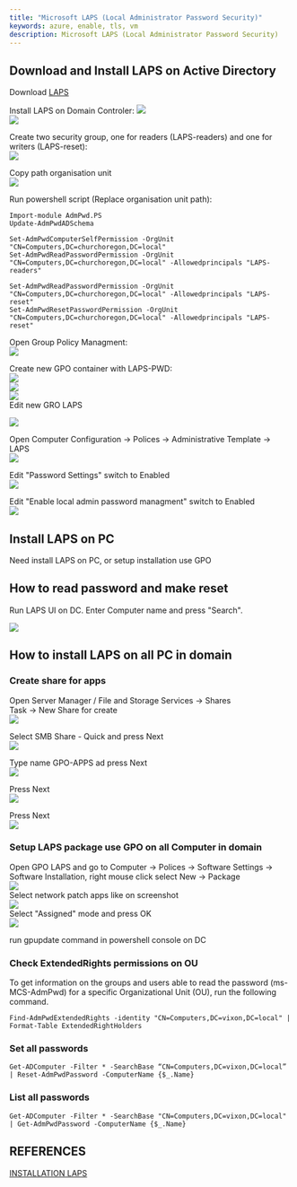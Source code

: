 ```yaml
---
title: "Microsoft LAPS (Local Administrator Password Security)"
keywords: azure, enable, tls, vm
description: Microsoft LAPS (Local Administrator Password Security)
---
```

## Download and Install LAPS on Active Directory

Download [LAPS](https://www.microsoft.com/en-us/download/details.aspx?id=46899)

Install LAPS on Domain Controler:
![](images/LAPS_01.png)  
![](images/LAPS_02.png)

Create two security group, one for readers (LAPS-readers) and one for writers (LAPS-reset):  
![](images/LAPS_03.png)

Copy path organisation unit  
![](images/LAPS_04.png)

Run powershell script (Replace organisation unit path):
```
Import-module AdmPwd.PS
Update-AdmPwdADSchema

Set-AdmPwdComputerSelfPermission -OrgUnit "CN=Computers,DC=churchoregon,DC=local"
Set-AdmPwdReadPasswordPermission -OrgUnit "CN=Computers,DC=churchoregon,DC=local" -Allowedprincipals "LAPS-readers"

Set-AdmPwdReadPasswordPermission -OrgUnit "CN=Computers,DC=churchoregon,DC=local" -Allowedprincipals "LAPS-reset"
Set-AdmPwdResetPasswordPermission -OrgUnit "CN=Computers,DC=churchoregon,DC=local" -Allowedprincipals "LAPS-reset" 
```  
Open Group Policy Managment:  
![](images/LAPS_05.png)

Create new GPO container with LAPS-PWD:    
![](images/LAPS_06.png)   
![](images/LAPS_07.png)  
![](images/LAPS_08.png)  
Edit new GRO LAPS

![](images/LAPS_09.png)

Open Computer Configuration -> Polices -> Administrative Template -> LAPS    
![](images/LAPS_10.png)

Edit "Password Settings" switch to Enabled  
![](images/LAPS_11.png)

Edit "Enable local admin password managment" switch to Enabled   
![](images/LAPS_12.png)

## Install LAPS on PC

Need install LAPS on PC, or setup installation use GPO

## How to read password and make reset

Run LAPS UI on DC. Enter Computer name and press "Search".

![](images/LAPS_13.png)

## How to install LAPS on all PC in domain
### Create share for apps
Open Server Manager / File and Storage Services -> Shares  
Task -> New Share for create  
![](images/LAPS_14.png)

Select SMB Share - Quick and press Next   
![](images/LAPS_15.png)

Type name GPO-APPS ad press Next  
![](images/LAPS_16.png)

Press Next  
![](images/LAPS_17.png)

Press Next  
![](images/LAPS_18.png)

### Setup LAPS package use GPO on all Computer in domain
Open GPO LAPS and go to Computer -> Polices -> Software Settings -> Software Installation, right mouse click select New -> Package  
![](images/LAPS_19.png)  
Select network patch apps like on screenshot    
![](images/LAPS_20.png)  
Select "Assigned" mode and press OK  
![](images/LAPS_21.png)

run gpupdate command in powershell console on DC

### Check ExtendedRights permissions on OU
To get information on the groups and users able to read the password (ms-MCS-AdmPwd) for a specific Organizational Unit (OU), run the following command.
```
Find-AdmPwdExtendedRights -identity "CN=Computers,DC=vixon,DC=local" | Format-Table ExtendedRightHolders
```

### Set all passwords
```
Get-ADComputer -Filter * -SearchBase “CN=Computers,DC=vixon,DC=local” | Reset-AdmPwdPassword -ComputerName {$_.Name}
```
### List all passwords
```
Get-ADComputer -Filter * -SearchBase "CN=Computers,DC=vixon,DC=local" | Get-AdmPwdPassword -ComputerName {$_.Name}
```

## REFERENCES
[INSTALLATION LAPS](https://www.veeam.com/blog/microsoft-laps-deployment-configuration-troubleshoot-guide.html)


